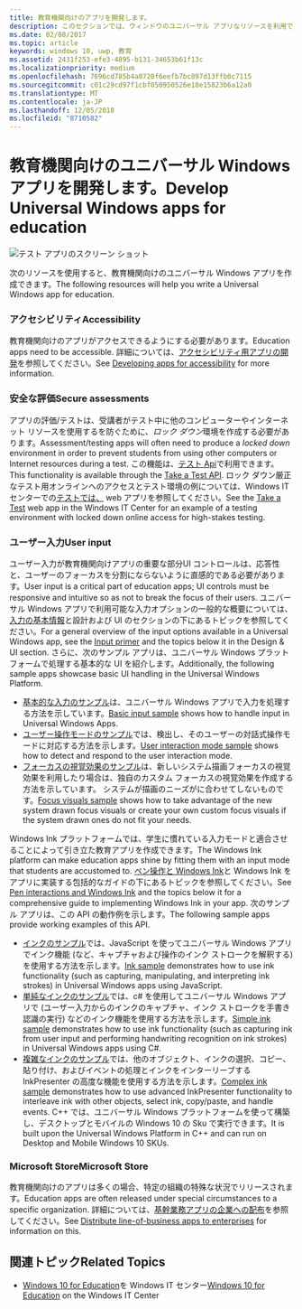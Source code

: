 ```yaml
---
title: 教育機関向けのアプリを開発します。
description: このセクションでは、ウィンドウのユニバーサル アプリなリソースを利用できるように、Windows 10 プラットフォームの教育機関向けのアプリの作成について説明します。
ms.date: 02/08/2017
ms.topic: article
keywords: windows 10, uwp, 教育
ms.assetid: 2431f253-efe3-4895-b131-34653b61f13c
ms.localizationpriority: medium
ms.openlocfilehash: 7696cd785b4a8720f6eefb7bc897d13ffb0c7115
ms.sourcegitcommit: c01c29cd97f1cbf050950526e18e15823b6a12a0
ms.translationtype: MT
ms.contentlocale: ja-JP
ms.lasthandoff: 12/05/2018
ms.locfileid: "8710582"
---
```

# <a name="develop-universal-windows-apps-for-education"></a><span data-ttu-id="a3fe3-104">教育機関向けのユニバーサル Windows アプリを開発します。</span><span class="sxs-lookup"><span data-stu-id="a3fe3-104">Develop Universal Windows apps for education</span></span>
![テスト アプリのスクリーン ショット](images/take-a-test-screen-small.png)

<span data-ttu-id="a3fe3-106">次のリソースを使用すると、教育機関向けのユニバーサル Windows アプリを作成できます。</span><span class="sxs-lookup"><span data-stu-id="a3fe3-106">The following resources will help you write a Universal Windows app for education.</span></span>

### <a name="accessibility"></a><span data-ttu-id="a3fe3-107">アクセシビリティ</span><span class="sxs-lookup"><span data-stu-id="a3fe3-107">Accessibility</span></span>
<span data-ttu-id="a3fe3-108">教育機関向けのアプリがアクセスできるようにする必要があります。</span><span class="sxs-lookup"><span data-stu-id="a3fe3-108">Education apps need to be accessible.</span></span> <span data-ttu-id="a3fe3-109">詳細については、[アクセシビリティ用アプリの開発](https://developer.microsoft.com/windows/accessible-apps)を参照してください。</span><span class="sxs-lookup"><span data-stu-id="a3fe3-109">See [Developing apps for accessibility](https://developer.microsoft.com/windows/accessible-apps) for more information.</span></span>


### <a name="secure-assessments"></a><span data-ttu-id="a3fe3-110">安全な評価</span><span class="sxs-lookup"><span data-stu-id="a3fe3-110">Secure assessments</span></span>
<span data-ttu-id="a3fe3-111">アプリの評価/テストは、受講者がテスト中に他のコンピューターやインターネット リソースを使用するを防ぐために、*ロック ダウン*環境を作成する必要があります。</span><span class="sxs-lookup"><span data-stu-id="a3fe3-111">Assessment/testing apps will often need to produce a *locked down* environment in order to prevent students from using other computers or Internet resources during a test.</span></span> <span data-ttu-id="a3fe3-112">この機能は、[テスト Api](take-a-test-api.md)で利用できます。</span><span class="sxs-lookup"><span data-stu-id="a3fe3-112">This functionality is available through the [Take a Test API](take-a-test-api.md).</span></span> <span data-ttu-id="a3fe3-113">ロック ダウン厳正なテスト用オンラインへのアクセスとテスト環境の例については、Windows IT センターでの[テストでは、](https://technet.microsoft.com/edu/windows/take-tests-in-windows-10) web アプリを参照してください。</span><span class="sxs-lookup"><span data-stu-id="a3fe3-113">See the [Take a Test](https://technet.microsoft.com/edu/windows/take-tests-in-windows-10) web app in the Windows IT Center for an example of a testing environment with locked down online access for high-stakes testing.</span></span>

### <a name="user-input"></a><span data-ttu-id="a3fe3-114">ユーザー入力</span><span class="sxs-lookup"><span data-stu-id="a3fe3-114">User input</span></span>
<span data-ttu-id="a3fe3-115">ユーザー入力が教育機関向けアプリの重要な部分UI コントロールは、応答性と、ユーザーのフォーカスを分割にならないように直感的である必要があります。</span><span class="sxs-lookup"><span data-stu-id="a3fe3-115">User input is a critical part of education apps; UI controls must be responsive and intuitive so as not to break the focus of their users.</span></span> <span data-ttu-id="a3fe3-116">ユニバーサル Windows アプリで利用可能な入力オプションの一般的な概要については、[入力の基本情報](https://docs.microsoft.com/windows/uwp/design/input/input-primer)と設計および UI のセクションの下にあるトピックを参照してください。</span><span class="sxs-lookup"><span data-stu-id="a3fe3-116">For a general overview of the input options available in a Universal Windows app, see the [Input primer](https://docs.microsoft.com/windows/uwp/design/input/input-primer) and the topics below it in the Design & UI section.</span></span> <span data-ttu-id="a3fe3-117">さらに、次のサンプル アプリは、ユニバーサル Windows プラットフォームで処理する基本的な UI を紹介します。</span><span class="sxs-lookup"><span data-stu-id="a3fe3-117">Additionally, the following sample apps showcase basic UI handling in the Universal Windows Platform.</span></span>
- <span data-ttu-id="a3fe3-118">[基本的な入力のサンプル](https://github.com/Microsoft/Windows-universal-samples/tree/master/Samples/BasicInput)は、ユニバーサル Windows アプリで入力を処理する方法を示しています。</span><span class="sxs-lookup"><span data-stu-id="a3fe3-118">[Basic input sample](https://github.com/Microsoft/Windows-universal-samples/tree/master/Samples/BasicInput) shows how to handle input in Universal Windows Apps.</span></span>
- <span data-ttu-id="a3fe3-119">[ユーザー操作モードのサンプル](https://github.com/Microsoft/Windows-universal-samples/tree/master/Samples/UserInteractionMode)では、検出し、そのユーザーの対話式操作モードに対応する方法を示します。</span><span class="sxs-lookup"><span data-stu-id="a3fe3-119">[User interaction mode sample](https://github.com/Microsoft/Windows-universal-samples/tree/master/Samples/UserInteractionMode) shows how to detect and respond to the user interaction mode.</span></span>
- <span data-ttu-id="a3fe3-120">[フォーカスの視覚効果のサンプル](https://github.com/Microsoft/Windows-universal-samples/tree/master/Samples/XamlFocusVisuals)は、新しいシステム描画フォーカスの視覚効果を利用したり場合は、独自のカスタム フォーカスの視覚効果を作成する方法を示しています。 システムが描画のニーズがに合わせてしないものです。</span><span class="sxs-lookup"><span data-stu-id="a3fe3-120">[Focus visuals sample](https://github.com/Microsoft/Windows-universal-samples/tree/master/Samples/XamlFocusVisuals) shows how to take advantage of the new system drawn focus visuals or create your own custom focus visuals if the system drawn ones do not fit your needs.</span></span>

<span data-ttu-id="a3fe3-121">Windows Ink プラットフォームでは、学生に慣れている入力モードと適合させることによって引き立た教育アプリを作成できます。</span><span class="sxs-lookup"><span data-stu-id="a3fe3-121">The Windows Ink platform can make education apps shine by fitting them with an input mode that students are accustomed to.</span></span> <span data-ttu-id="a3fe3-122">[ペン操作と Windows Ink](https://docs.microsoft.com/windows/uwp/design/input/pen-and-stylus-interactions)と Windows Ink をアプリに実装する包括的なガイドの下にあるトピックを参照してください。</span><span class="sxs-lookup"><span data-stu-id="a3fe3-122">See [Pen interactions and Windows Ink](https://docs.microsoft.com/windows/uwp/design/input/pen-and-stylus-interactions) and the topics below it for a comprehensive guide to implementing Windows Ink in your app.</span></span> <span data-ttu-id="a3fe3-123">次のサンプル アプリは、この API の動作例を示します。</span><span class="sxs-lookup"><span data-stu-id="a3fe3-123">The following sample apps provide working examples of this API.</span></span>
- <span data-ttu-id="a3fe3-124">[インクのサンプル](https://github.com/Microsoft/Windows-universal-samples/tree/master/Samples/Ink)では、JavaScript を使ってユニバーサル Windows アプリでインク機能 (など、キャプチャおよび操作のインク ストロークを解釈する) を使用する方法を示します。</span><span class="sxs-lookup"><span data-stu-id="a3fe3-124">[Ink sample](https://github.com/Microsoft/Windows-universal-samples/tree/master/Samples/Ink) demonstrates how to use ink functionality (such as capturing, manipulating, and interpreting ink strokes) in Universal Windows apps using JavaScript.</span></span>
- <span data-ttu-id="a3fe3-125">[単純なインクのサンプル](https://github.com/Microsoft/Windows-universal-samples/tree/master/Samples/SimpleInk)では、c# を使用してユニバーサル Windows アプリで (ユーザー入力からのインクのキャプチャ、インク ストロークを手書き認識の実行) などのインク機能を使用する方法を示します。</span><span class="sxs-lookup"><span data-stu-id="a3fe3-125">[Simple ink sample](https://github.com/Microsoft/Windows-universal-samples/tree/master/Samples/SimpleInk) demonstrates how to use ink functionality (such as capturing ink from user input and performing handwriting recognition on ink strokes) in Universal Windows apps using C#.</span></span>
- <span data-ttu-id="a3fe3-126">[複雑なインクのサンプル](https://github.com/Microsoft/Windows-universal-samples/tree/master/Samples/ComplexInk)では、他のオブジェクト、インクの選択、コピー、貼り付け、およびイベントの処理とインクをインターリーブする InkPresenter の高度な機能を使用する方法を示します。</span><span class="sxs-lookup"><span data-stu-id="a3fe3-126">[Complex ink sample](https://github.com/Microsoft/Windows-universal-samples/tree/master/Samples/ComplexInk) demonstrates how to use advanced InkPresenter functionality to interleave ink with other objects, select ink, copy/paste, and handle events.</span></span> <span data-ttu-id="a3fe3-127">C++ では、ユニバーサル Windows プラットフォームを使って構築し、デスクトップとモバイルの Windows 10 の Sku で実行できます。</span><span class="sxs-lookup"><span data-stu-id="a3fe3-127">It is built upon the Universal Windows Platform in C++ and can run on Desktop and Mobile Windows 10 SKUs.</span></span>


### <a name="microsoft-store"></a><span data-ttu-id="a3fe3-128">Microsoft Store</span><span class="sxs-lookup"><span data-stu-id="a3fe3-128">Microsoft Store</span></span>
<span data-ttu-id="a3fe3-129">教育機関向けのアプリは多くの場合、特定の組織の特殊な状況でリリースされます。</span><span class="sxs-lookup"><span data-stu-id="a3fe3-129">Education apps are often released under special circumstances to a specific organization.</span></span> <span data-ttu-id="a3fe3-130">詳細については、[基幹業務アプリの企業への配布](https://msdn.microsoft.com/windows/uwp/publish/distribute-lob-apps-to-enterprises)を参照してください。</span><span class="sxs-lookup"><span data-stu-id="a3fe3-130">See [Distribute line-of-business apps to enterprises](https://msdn.microsoft.com/windows/uwp/publish/distribute-lob-apps-to-enterprises) for information on this.</span></span>

## <a name="related-topics"></a><span data-ttu-id="a3fe3-131">関連トピック</span><span class="sxs-lookup"><span data-stu-id="a3fe3-131">Related Topics</span></span>
- <span data-ttu-id="a3fe3-132">[Windows 10 for Education](https://technet.microsoft.com/edu/windows/index)を Windows IT センター</span><span class="sxs-lookup"><span data-stu-id="a3fe3-132">[Windows 10 for Education](https://technet.microsoft.com/edu/windows/index) on the Windows IT Center</span></span>
